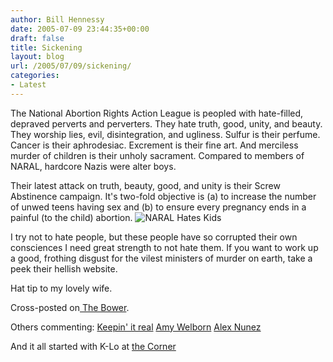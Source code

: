 ```yaml
---
author: Bill Hennessy
date: 2005-07-09 23:44:35+00:00
draft: false
title: Sickening
layout: blog
url: /2005/07/09/sickening/
categories:
- Latest
---
```


The National Abortion Rights Action League is peopled with hate-filled, depraved perverts and perverters. They hate truth, good, unity, and beauty. They worship lies, evil, disintegration, and ugliness. Sulfur is their perfume. Cancer is their aphrodesiac. Excrement is their fine art. And merciless murder of children is their unholy sacrament. Compared to members of NARAL, hardcore Nazis were alter boys.

Their latest attack on truth, beauty, good, and unity is their Screw Abstinence campaign. It's two-fold objective is (a) to increase the number of unwed teens having sex and (b) to ensure every pregnancy ends in a painful (to the child) abortion.
![NARAL Hates Kids](/wp-content/bannerscrewabstinence.jpg)


I try not to hate people, but these people have so corrupted their own consciences I need great strength to not hate them. If you want to work up a good, frothing disgust for the vilest ministers of murder on earth, take a peek their hellish website.

Hat tip to my lovely wife.

Cross-posted on[ The Bower](https://thebower.blogspot.com/2005/07/sickening.html).

Others commenting:
[Keepin' it real](https://rmfo-blogs.com/raekwon/archives/2005/07/09/keepin-it-real/)
[Amy Welborn](https://amywelborn.typepad.com/openbook/2005/07/what_they_reall.html)
[Alex Nunez](https://noonzwire.blogspot.com/2005/07/naral-advocates-promiscuity.html)

And it all started with K-Lo at [the Corner](https://noonzwire.blogspot.com/2005/07/naral-advocates-promiscuity.html)


